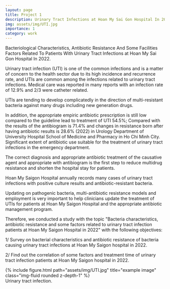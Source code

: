 ```yaml
---
layout: page
title: Project 1
description: Urinary Tract Infections at Hoan My Sai Gon Hospital In 2022
img: assets/img/UTI.jpg
importance: 1
category: work
---
```


Bacteriological Characteristics, Antibiotic Resistance And Some Facilities Factors Related
To Patients With Urinary Tract Infections at Hoan My Sai Gon Hospital In 2022. 


Urinary tract infection (UTI) is one of the common infections and is a matter of concern to the health sector due to its high incidence and recurrence rate, and UTIs are common among the infections related to urinary tract infections. Medical care was reported in many reports with an infection rate of 12.9% and 2/3 were catheter related.

UTIs are tending to develop complicatedly in the direction of multi-resistant bacteria against
many drugs including new generation drugs.

In addition, the appropriate empiric antibiotic prescription is still low compared to the guideline
lead to treatment of UTI 54.5%; Compared with the results of the antibiogram is 71.4% and changes in resistance
born after having antibiotic results is 28.6% (2022) in Urology Department of University Hospital
School of Medicine and Pharmacy in Ho Chi Minh City. Significant extent of antibiotic use
suitable for the treatment of urinary tract infections in the emergency department.

The correct diagnosis and appropriate antibiotic treatment of the causative agent and appropriate
with antibiogram is the first step to reduce multidrug resistance and shorten the hospital stay for patients.

Hoan My Saigon Hospital annually records many cases of urinary tract infections with positive culture results and antibiotic-resistant bacteria.

Updating on pathogenic bacteria, multi-antibiotic resistance models and employment is very important to help clinicians update the treatment of UTIs for patients at Hoan My Saigon Hospital and the appropriate antibiotic management program.


Therefore, we conducted a study with the topic "Bacteria characteristics, antibiotic resistance and some factors related to urinary tract infection patients at Hoan My Saigon Hospital in 2022" with the following objectives:

1/ Survey on bacterial characteristics and antibiotic resistance of bacteria causing urinary tract infections at Hoan My Saigon hospital in 2022.

2/ Find out the correlation of some factors and treatment time of urinary tract infection patients at Hoan My Saigon hospital in 2022.

<div class="row">
    <div class="col-sm mt-3 mt-md-0">
        {% include figure.html path="assets/img/UTI.jpg" title="example image" class="img-fluid rounded z-depth-1" %}
    </div>
</div>
<div class="caption">
     Urinary tract infection.
</div>


